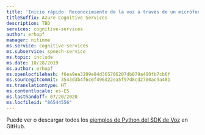 ```yaml
---
title: 'Inicio rápido: Reconocimiento de la voz a través de un micrófono: servicio de voz'
titleSuffix: Azure Cognitive Services
description: TBD
services: cognitive-services
author: erhopf
manager: nitinme
ms.service: cognitive-services
ms.subservice: speech-service
ms.topic: include
ms.date: 10/28/2019
ms.author: erhopf
ms.openlocfilehash: f6ea9ea3209e84d365706207db079a400fb7cb6f
ms.sourcegitcommit: 3543d3b4f6c6f496d22ea5f97d8cd2700ac9a481
ms.translationtype: HT
ms.contentlocale: es-ES
ms.lasthandoff: 07/20/2020
ms.locfileid: "86544556"
---
```

Puede ver o descargar todos los <a href="https://aka.ms/speech/github-python">ejemplos de Python del SDK de Voz</a> en GitHub. 